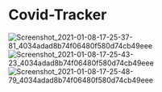 # Covid-Tracker
![Screenshot_2021-01-08-17-25-37-81_4034adad8b74f06480f580d74cb49eee](https://user-images.githubusercontent.com/48766677/104014156-946eb080-51d8-11eb-80cd-e83a2e0f8a0d.jpg)
![Screenshot_2021-01-08-17-25-43-23_4034adad8b74f06480f580d74cb49eee](https://user-images.githubusercontent.com/48766677/104014299-d39d0180-51d8-11eb-9a0a-1cd343dbca7d.jpg)
![Screenshot_2021-01-08-17-25-48-79_4034adad8b74f06480f580d74cb49eee](https://user-images.githubusercontent.com/48766677/104014316-d992e280-51d8-11eb-8a68-e1d316866dbc.jpg)
